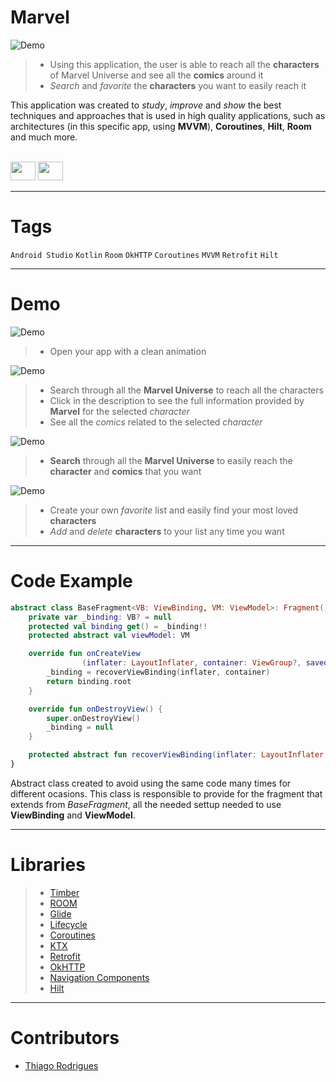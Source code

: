 <!-- # Title -->
# Marvel
![Demo](https://upload.wikimedia.org/wikipedia/commons/thumb/b/b9/Marvel_Logo.svg/1200px-Marvel_Logo.svg.png)


<!-- # Short Description -->

>- Using this application, the user is able to reach all the **characters** of Marvel Universe and see all the **comics** around it
>- *Search* and *favorite* the **characters** you want to easily reach it

This application was created to *study*, *improve* and *show* the best techniques and approaches that is used in high quality applications, such as
architectures (in this specific app, using **MVVM**), **Coroutines**, **Hilt**, **Room** and much more. 


<!-- # Badges -->
<div style="display: inline_block"><br>
    <img height="30" width="40" src="https://cdn.jsdelivr.net/gh/devicons/devicon/icons/androidstudio/androidstudio-original.svg">
    <img height="30" width="40" src="https://cdn.jsdelivr.net/gh/devicons/devicon/icons/kotlin/kotlin-original.svg">
</div>

---

# Tags

`Android Studio` `Kotlin` `Room` `OkHTTP` `Coroutines` `MVVM` `Retrofit` `Hilt`

---


# Demo

![Demo](https://media.discordapp.net/attachments/655489748885831713/1044744956620832778/gif1.gif)


>- Open your app with a clean animation


![Demo](https://media.discordapp.net/attachments/655489748885831713/1044744957585522708/gif_2.gif)


>- Search through all the **Marvel Universe** to reach all the characters
>- Click in the description to see the full information provided by **Marvel** for the selected *character*
>- See all the *comics* related to the selected *character*
  
![Demo](https://media.discordapp.net/attachments/655489748885831713/1044744957233209435/gif3.gif)


>- **Search** through all the **Marvel Universe** to easily reach the **character** and **comics** that you want

![Demo](https://media.discordapp.net/attachments/655489748885831713/1044744956931223582/gif4.gif)


>- Create your own *favorite* list and easily find your most loved **characters**
>- *Add* and *delete* **characters** to your list any time you want

---

# Code Example
```kotlin
abstract class BaseFragment<VB: ViewBinding, VM: ViewModel>: Fragment() {
    private var _binding: VB? = null
    protected val binding get() = _binding!!
    protected abstract val viewModel: VM

    override fun onCreateView
                (inflater: LayoutInflater, container: ViewGroup?, savedInstanceState: Bundle?): View? {
        _binding = recoverViewBinding(inflater, container)
        return binding.root
    }

    override fun onDestroyView() {
        super.onDestroyView()
        _binding = null
    }

    protected abstract fun recoverViewBinding(inflater: LayoutInflater, container: ViewGroup?): VB
}
```

Abstract class created to avoid using the same code many times for different ocasions.
This class is responsible to provide for the fragment that extends from *BaseFragment*, all the needed settup needed to use **ViewBinding** and **ViewModel**.

---

# Libraries

>- [Timber](https://github.com/JakeWharton/timber)
>- [ROOM](https://developer.android.com/jetpack/androidx/releases/room?hl=pt-br)
>- [Glide](https://github.com/bumptech/glide)
>- [Lifecycle](https://developer.android.com/jetpack/androidx/releases/lifecycle)
>- [Coroutines](https://developer.android.com/kotlin/coroutines?hl=pt-br)
>- [KTX](https://developer.android.com/kotlin/ktx)
>- [Retrofit](https://square.github.io/retrofit/)
>- [OkHTTP](https://square.github.io/okhttp/)
>- [Navigation Components](https://developer.android.com/guide/navigation)
>- [Hilt](https://dagger.dev/hilt/)

---

# Contributors

- [Thiago Rodrigues](https://www.linkedin.com/in/tods/)
